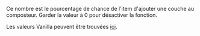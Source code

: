 Ce nombre est le pourcentage de chance de l'item d'ajouter une couche au composteur.
Garder la valeur à 0 pour désactiver la fonction.

Les valeurs Vanilla peuvent être trouvées [ici](https://minecraft.fandom.com/wiki/Composter#Composting).